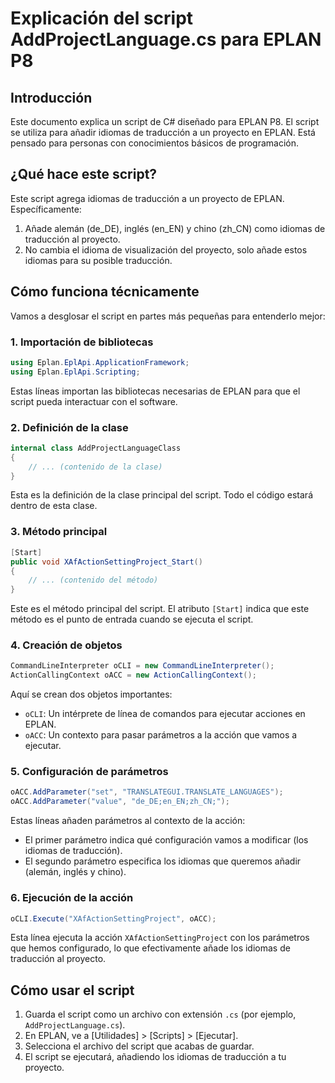 # Explicación del script AddProjectLanguage.cs para EPLAN P8

## Introducción

Este documento explica un script de C# diseñado para EPLAN P8. El script se utiliza para añadir idiomas de traducción a un proyecto en EPLAN. Está pensado para personas con conocimientos básicos de programación.

## ¿Qué hace este script?

Este script agrega idiomas de traducción a un proyecto de EPLAN. Específicamente:

1. Añade alemán (de_DE), inglés (en_EN) y chino (zh_CN) como idiomas de traducción al proyecto.
2. No cambia el idioma de visualización del proyecto, solo añade estos idiomas para su posible traducción.

## Cómo funciona técnicamente

Vamos a desglosar el script en partes más pequeñas para entenderlo mejor:

### 1. Importación de bibliotecas

```csharp
using Eplan.EplApi.ApplicationFramework;
using Eplan.EplApi.Scripting;
```

Estas líneas importan las bibliotecas necesarias de EPLAN para que el script pueda interactuar con el software.

### 2. Definición de la clase

```csharp
internal class AddProjectLanguageClass
{
    // ... (contenido de la clase)
}
```

Esta es la definición de la clase principal del script. Todo el código estará dentro de esta clase.

### 3. Método principal

```csharp
[Start]
public void XAfActionSettingProject_Start()
{
    // ... (contenido del método)
}
```

Este es el método principal del script. El atributo `[Start]` indica que este método es el punto de entrada cuando se ejecuta el script.

### 4. Creación de objetos

```csharp
CommandLineInterpreter oCLI = new CommandLineInterpreter();
ActionCallingContext oACC = new ActionCallingContext();
```

Aquí se crean dos objetos importantes:
- `oCLI`: Un intérprete de línea de comandos para ejecutar acciones en EPLAN.
- `oACC`: Un contexto para pasar parámetros a la acción que vamos a ejecutar.

### 5. Configuración de parámetros

```csharp
oACC.AddParameter("set", "TRANSLATEGUI.TRANSLATE_LANGUAGES");
oACC.AddParameter("value", "de_DE;en_EN;zh_CN;");
```

Estas líneas añaden parámetros al contexto de la acción:
- El primer parámetro indica qué configuración vamos a modificar (los idiomas de traducción).
- El segundo parámetro especifica los idiomas que queremos añadir (alemán, inglés y chino).

### 6. Ejecución de la acción

```csharp
oCLI.Execute("XAfActionSettingProject", oACC);
```

Esta línea ejecuta la acción `XAfActionSettingProject` con los parámetros que hemos configurado, lo que efectivamente añade los idiomas de traducción al proyecto.

## Cómo usar el script

1. Guarda el script como un archivo con extensión `.cs` (por ejemplo, `AddProjectLanguage.cs`).
2. En EPLAN, ve a [Utilidades] > [Scripts] > [Ejecutar].
3. Selecciona el archivo del script que acabas de guardar.
4. El script se ejecutará, añadiendo los idiomas de traducción a tu proyecto.
